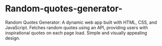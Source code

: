 # Random-quotes-generator-
Random Quotes Generator: A dynamic web app built with HTML, CSS, and JavaScript. Fetches random quotes using an API, providing users with inspirational quotes on each page load. Simple and visually appealing design.
